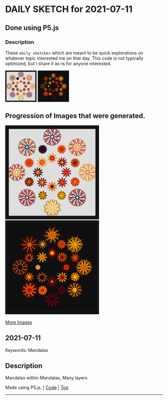 # DAILY SKETCH for 2021-07-11

## Done using P5.js

### Description

These `daily sketches` which are meant to be quick explorations     on whatever topic interested me on that day. This code is not typically optimized, but I share it as-is     for anyone interested.

<img src = 'images/keep_2021-07-15-14-49-16.png' width = '100'> <img src = 'images/keep_2021-07-15-14-50-22.png' width = '100'> 

## Progression of Images that were generated.

<img src = 'images/keep_2021-07-15-14-49-16.png' width = '300'> 
<img src = 'images/keep_2021-07-15-14-50-22.png' width = '300'> 


[More Images](2021-07-11/images) 


 ## 2021-07-11
Keywords: Mandalas
 

## Description 

 Mandalas within Mandalas, Many layers
 

Made using P5.js. | [Code](2021/2021-07-11/) | [Top](#daily-sketches) 

-----

